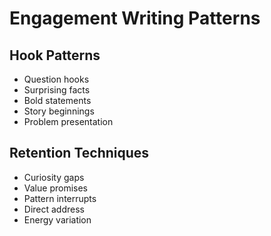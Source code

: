 # Engagement Writing Patterns
## Hook Patterns
- Question hooks
- Surprising facts
- Bold statements
- Story beginnings
- Problem presentation

## Retention Techniques
- Curiosity gaps
- Value promises
- Pattern interrupts
- Direct address
- Energy variation
